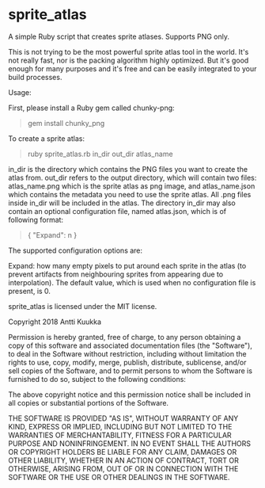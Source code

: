 # sprite_atlas
A simple Ruby script that creates sprite atlases. Supports PNG only.

This is not trying to be the most powerful sprite atlas tool in the world. It's not really fast, nor is the packing algorithm highly optimized. But it's good enough for many purposes and it's free and can be easily integrated to your build processes.

Usage:

First, please install a Ruby gem called chunky-png:

> gem install chunky_png

To create a sprite atlas:

> ruby sprite_atlas.rb in_dir out_dir atlas_name

in_dir is the directory which contains the PNG files you want to create the atlas from. out_dir refers to the output directory, which will contain two files: atlas_name.png which is the sprite atlas as png image, and atlas_name.json which contains the metadata you need to use the sprite atlas. All .png files inside in_dir will be included in the atlas. The directory in_dir may also contain an optional configuration file, named atlas.json, which is of following format:

>{
>  "Expand": n
>}

The supported configuration options are:

Expand: how many empty pixels to put around each sprite in the atlas (to prevent artifacts from neighbouring sprites from appearing due to interpolation). The default value, which is used when no configuration file is present, is 0.


sprite_atlas is licensed under the MIT license.

Copyright 2018 Antti Kuukka

Permission is hereby granted, free of charge, to any person obtaining a copy of this software and associated documentation files (the "Software"), to deal in the Software without restriction, including without limitation the rights to use, copy, modify, merge, publish, distribute, sublicense, and/or sell copies of the Software, and to permit persons to whom the Software is furnished to do so, subject to the following conditions:

The above copyright notice and this permission notice shall be included in all copies or substantial portions of the Software.

THE SOFTWARE IS PROVIDED "AS IS", WITHOUT WARRANTY OF ANY KIND, EXPRESS OR IMPLIED, INCLUDING BUT NOT LIMITED TO THE WARRANTIES OF MERCHANTABILITY, FITNESS FOR A PARTICULAR PURPOSE AND NONINFRINGEMENT. IN NO EVENT SHALL THE AUTHORS OR COPYRIGHT HOLDERS BE LIABLE FOR ANY CLAIM, DAMAGES OR OTHER LIABILITY, WHETHER IN AN ACTION OF CONTRACT, TORT OR OTHERWISE, ARISING FROM, OUT OF OR IN CONNECTION WITH THE SOFTWARE OR THE USE OR OTHER DEALINGS IN THE SOFTWARE.